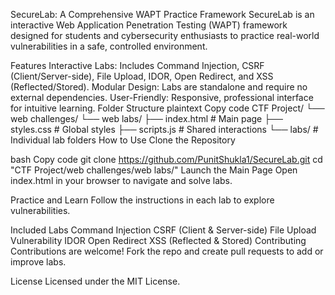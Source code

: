 SecureLab: A Comprehensive WAPT Practice Framework
SecureLab is an interactive Web Application Penetration Testing (WAPT) framework designed for students and cybersecurity enthusiasts to practice real-world vulnerabilities in a safe, controlled environment.

Features
Interactive Labs: Includes Command Injection, CSRF (Client/Server-side), File Upload, IDOR, Open Redirect, and XSS (Reflected/Stored).
Modular Design: Labs are standalone and require no external dependencies.
User-Friendly: Responsive, professional interface for intuitive learning.
Folder Structure
plaintext
Copy code
CTF Project/
└── web challenges/
    └── web labs/
        ├── index.html    # Main page
        ├── styles.css    # Global styles
        ├── scripts.js    # Shared interactions
        └── labs/         # Individual lab folders
How to Use
Clone the Repository

bash
Copy code
git clone https://github.com/PunitShukla1/SecureLab.git
cd "CTF Project/web challenges/web labs/"
Launch the Main Page
Open index.html in your browser to navigate and solve labs.

Practice and Learn
Follow the instructions in each lab to explore vulnerabilities.

Included Labs
Command Injection
CSRF (Client & Server-side)
File Upload Vulnerability
IDOR
Open Redirect
XSS (Reflected & Stored)
Contributing
Contributions are welcome! Fork the repo and create pull requests to add or improve labs.

License
Licensed under the MIT License.

